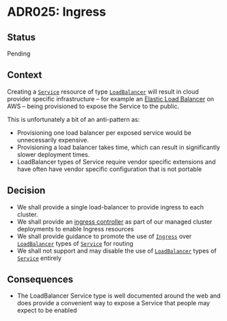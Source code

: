 # ADR025: Ingress

## Status

Pending

## Context

Creating a [`Service`](https://kubernetes.io/docs/concepts/services-networking/service) resource of type [`LoadBalancer`](https://kubernetes.io/docs/concepts/services-networking/service/#loadbalancer) will result in cloud provider specific infrastructure – for example an [Elastic Load Balancer](https://aws.amazon.com/elasticloadbalancing/) on AWS – being provisioned to expose the Service to the public.

This is unfortunately a bit of an anti-pattern as:

* Provisioning one load balancer per exposed service would be unnecessarily expensive.
* Provisioning a load balancer takes time, which can result in significantly slower deployment times.
* LoadBalancer types of Service require vendor specific extensions and have often have vendor specific configuration that is not portable

## Decision

* We shall provide a single load-balancer to provide ingress to each cluster.
* We shall provide an [ingress controller](https://kubernetes.io/docs/concepts/services-networking/ingress/#ingress-controllers) as part of our managed cluster deployments to enable Ingress resources
* We shall provide guidance to promote the use of [`Ingress`](https://kubernetes.io/docs/concepts/services-networking/ingress/) over [`LoadBalancer`](https://kubernetes.io/docs/concepts/services-networking/service/#loadbalancer) types of [`Service`](https://kubernetes.io/docs/concepts/services-networking/service) for routing
* We shall not support and may disable the use of [`LoadBalancer`](https://kubernetes.io/docs/concepts/services-networking/service/#loadbalancer) types of [`Service`](https://kubernetes.io/docs/concepts/services-networking/service/) entirely

## Consequences

* The LoadBalancer Service type is well documented around the web and does provide a convenient way to expose a Service that people may expect to be enabled
